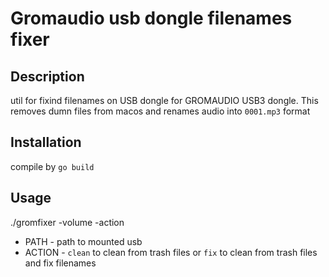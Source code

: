 # Gromaudio usb dongle filenames fixer 

## Description

util for fixind filenames on USB dongle for GROMAUDIO USB3 dongle.
This removes dumn files from macos and renames audio into `0001.mp3` format

## Installation

compile by `go build`

## Usage
./gromfixer -volume <PATH> -action <ACTION>
- PATH - path to mounted usb
- ACTION - `clean` to clean from trash files or `fix` to clean from trash files and fix filenames
